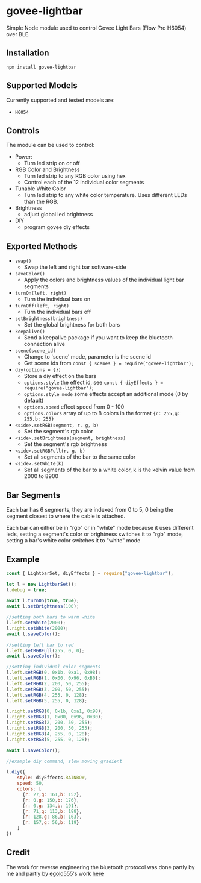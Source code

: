 # govee-lightbar

Simple Node module used to control Govee Light Bars (Flow Pro H6054) over BLE.

## Installation

`npm install govee-lightbar`

## Supported Models

Currently supported and tested models are:
- `H6054`


## Controls

The module can be used to control:

- Power:
  - Turn led strip on or off
- RGB Color and Brightness
  - Turn led strip to any RGB color using hex
  - Control each of the 12 individual color segments
- Tunable White Color
  - Turn led strip to any white color temperature. Uses different LEDs than the RGB.
- Brightness
  - adjust global led brightness
- DIY
  - program govee diy effects

## Exported Methods

- `swap()`
  - Swap the left and right bar software-side
- `saveColor()`
  - Apply the colors and brightness values of the individual light bar segments
- `turnOn(left, right)`
  - Turn the individual bars on
- `turnOff(left, right)`
  - Turn the individual bars off
- `setBrightness(brightness)`
  - Set the global brightness for both bars
- `keepalive()`
  - Send a keepalive package if you want to keep the bluetooth connection alive
- `scene(scene_id)`
  - Change to 'scene' mode, parameter is the scene id
  - Get scene ids from `const { scenes } = require("govee-lightbar");`
- `diy(options = {})`
  - Store a diy effect on the bars
  - `options.style` the effect id, see `const { diyEffects } = require("govee-lightbar");`
  - `options.style_mode` some effects accept an additional mode (0 by default)
  - `options.speed` effect speed from 0 - 100
  - `options.colors` array of up to 8 colors in the format `{r: 255,g: 255,b: 255}`
- `<side>.setRGB(segment, r, g, b)`
  - Set the segment's rgb color
- `<side>.setBrightness(segment, brightness)`
  - Set the segment's rgb brightness
- `<side>.setRGBFull(r, g, b)`
  - Set all segments of the bar to the same color
- `<side>.setWhite(k)`
  - Set all segments of the bar to a white color, k is the kelvin value from 2000 to 8900

## Bar Segments

Each bar has 6 segments, they are indexed from 0 to 5, 0 being the segment closest to where the cable is attached.

Each bar can either be in "rgb" or in "white" mode because it uses different leds, setting a segment's color or brightness switches it to "rgb" mode, setting a bar's white color switches it to "white" mode

## Example

```js
const { LightbarSet, diyEffects } = require("govee-lightbar");

let l = new LightbarSet();
l.debug = true;

await l.turnOn(true, true);
await l.setBrightness(100);

//setting both bars to warm white
l.left.setWhite(2000);
l.right.setWhite(2000);
await l.saveColor();

//setting left bar to red
l.left.setRGBFull(255, 0, 0);
await l.saveColor();

//setting individual color segments
l.left.setRGB(0, 0x1b, 0xa1, 0x98);
l.left.setRGB(1, 0x00, 0x96, 0xB0);
l.left.setRGB(2, 200, 50, 255);
l.left.setRGB(3, 200, 50, 255);
l.left.setRGB(4, 255, 0, 128);
l.left.setRGB(5, 255, 0, 128);

l.right.setRGB(0, 0x1b, 0xa1, 0x98);
l.right.setRGB(1, 0x00, 0x96, 0xB0);
l.right.setRGB(2, 200, 50, 255);
l.right.setRGB(3, 200, 50, 255);
l.right.setRGB(4, 255, 0, 128);
l.right.setRGB(5, 255, 0, 128);

await l.saveColor();

//example diy command, slow moving gradient

l.diy({
    style: diyEffects.RAINBOW,
    speed: 50,
    colors: [
      {r: 27,g: 161,b: 152},
      {r: 0,g: 150,b: 176},
      {r: 0,g: 134,b: 191},
      {r: 71,g: 113,b: 188},
      {r: 128,g: 86,b: 163},
      {r: 157,g: 56,b: 119}
    ]
})
```

## Credit

The work for reverse engineering the bluetooth protocol was done partly by me and partly by [egold555](https://github.com/egold555)'s work [here](https://github.com/egold555/Govee-Reverse-Engineering/blob/master/Products/H6053.md)
